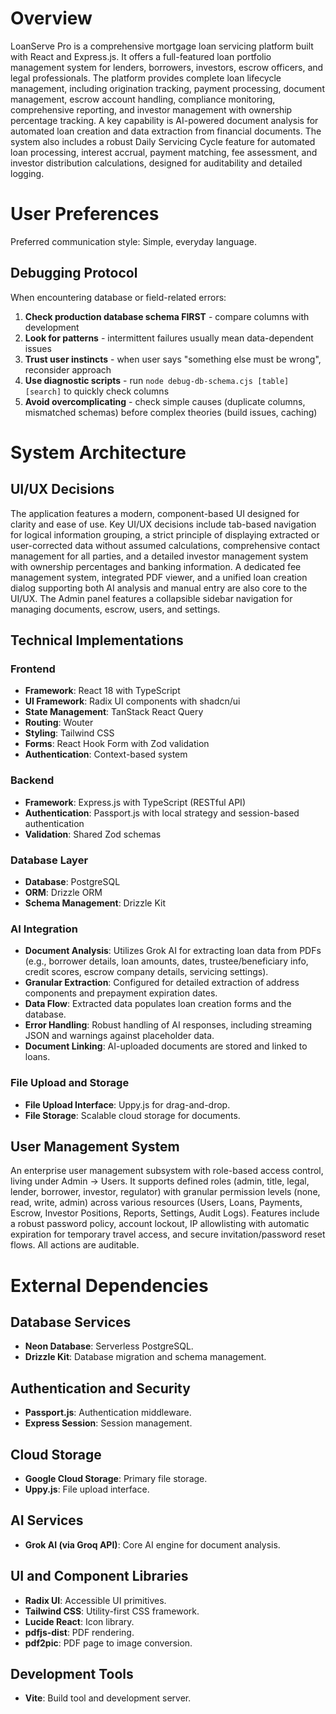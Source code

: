 # Overview

LoanServe Pro is a comprehensive mortgage loan servicing platform built with React and Express.js. It offers a full-featured loan portfolio management system for lenders, borrowers, investors, escrow officers, and legal professionals. The platform provides complete loan lifecycle management, including origination tracking, payment processing, document management, escrow account handling, compliance monitoring, comprehensive reporting, and investor management with ownership percentage tracking. A key capability is AI-powered document analysis for automated loan creation and data extraction from financial documents. The system also includes a robust Daily Servicing Cycle feature for automated loan processing, interest accrual, payment matching, fee assessment, and investor distribution calculations, designed for auditability and detailed logging.

# User Preferences

Preferred communication style: Simple, everyday language.

## Debugging Protocol
When encountering database or field-related errors:
1. **Check production database schema FIRST** - compare columns with development
2. **Look for patterns** - intermittent failures usually mean data-dependent issues
3. **Trust user instincts** - when user says "something else must be wrong", reconsider approach
4. **Use diagnostic scripts** - run `node debug-db-schema.cjs [table] [search]` to quickly check columns
5. **Avoid overcomplicating** - check simple causes (duplicate columns, mismatched schemas) before complex theories (build issues, caching)

# System Architecture

## UI/UX Decisions
The application features a modern, component-based UI designed for clarity and ease of use. Key UI/UX decisions include tab-based navigation for logical information grouping, a strict principle of displaying extracted or user-corrected data without assumed calculations, comprehensive contact management for all parties, and a detailed investor management system with ownership percentages and banking information. A dedicated fee management system, integrated PDF viewer, and a unified loan creation dialog supporting both AI analysis and manual entry are also core to the UI/UX. The Admin panel features a collapsible sidebar navigation for managing documents, escrow, users, and settings.

## Technical Implementations

### Frontend
- **Framework**: React 18 with TypeScript
- **UI Framework**: Radix UI components with shadcn/ui
- **State Management**: TanStack React Query
- **Routing**: Wouter
- **Styling**: Tailwind CSS
- **Forms**: React Hook Form with Zod validation
- **Authentication**: Context-based system

### Backend
- **Framework**: Express.js with TypeScript (RESTful API)
- **Authentication**: Passport.js with local strategy and session-based authentication
- **Validation**: Shared Zod schemas

### Database Layer
- **Database**: PostgreSQL
- **ORM**: Drizzle ORM
- **Schema Management**: Drizzle Kit

### AI Integration
- **Document Analysis**: Utilizes Grok AI for extracting loan data from PDFs (e.g., borrower details, loan amounts, dates, trustee/beneficiary info, credit scores, escrow company details, servicing settings).
- **Granular Extraction**: Configured for detailed extraction of address components and prepayment expiration dates.
- **Data Flow**: Extracted data populates loan creation forms and the database.
- **Error Handling**: Robust handling of AI responses, including streaming JSON and warnings against placeholder data.
- **Document Linking**: AI-uploaded documents are stored and linked to loans.

### File Upload and Storage
- **File Upload Interface**: Uppy.js for drag-and-drop.
- **File Storage**: Scalable cloud storage for documents.

## User Management System
An enterprise user management subsystem with role-based access control, living under Admin -> Users. It supports defined roles (admin, title, legal, lender, borrower, investor, regulator) with granular permission levels (none, read, write, admin) across various resources (Users, Loans, Payments, Escrow, Investor Positions, Reports, Settings, Audit Logs). Features include a robust password policy, account lockout, IP allowlisting with automatic expiration for temporary travel access, and secure invitation/password reset flows. All actions are auditable.

# External Dependencies

## Database Services
- **Neon Database**: Serverless PostgreSQL.
- **Drizzle Kit**: Database migration and schema management.

## Authentication and Security
- **Passport.js**: Authentication middleware.
- **Express Session**: Session management.

## Cloud Storage
- **Google Cloud Storage**: Primary file storage.
- **Uppy.js**: File upload interface.

## AI Services
- **Grok AI (via Groq API)**: Core AI engine for document analysis.

## UI and Component Libraries
- **Radix UI**: Accessible UI primitives.
- **Tailwind CSS**: Utility-first CSS framework.
- **Lucide React**: Icon library.
- **pdfjs-dist**: PDF rendering.
- **pdf2pic**: PDF page to image conversion.

## Development Tools
- **Vite**: Build tool and development server.